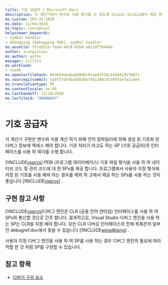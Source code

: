 ```yaml
---
title: 기호 공급자 | Microsoft Docs
description: 식 계산기에서 변수와 식을 평가할 수 있도록 Visual Studio에서 제공 하는 기호 공급자에 대해 알아봅니다.
ms.custom: SEO-VS-2020
ms.date: 11/04/2016
ms.topic: conceptual
helpviewer_keywords:
- symbol handler
- debugging [Debugging SDK], symbol handler
ms.assetid: 5fce651b-fead-4418-81b0-a011df7644ab
author: acangialosi
ms.author: anthc
manager: jillfra
ms.workload:
- vssdk
ms.openlocfilehash: 043014ebababd990c9cae03f28cb1b642d576071
ms.sourcegitcommit: d10f37dfdba5d826e7451260c8370fd1efa2c4e4
ms.translationtype: MT
ms.contentlocale: ko-KR
ms.lasthandoff: 12/10/2020
ms.locfileid: "96996047"
---
```

# <a name="symbol-provider"></a>기호 공급자
식 계산기 구현은 변수와 식을 계산 하기 위해 언어 컴파일러에 의해 생성 된 기호화 된 디버그 정보에 액세스 해야 합니다. 기호 처리기 라고도 하는 SP (기호 공급자)의 인터페이스를 사용 하 여이를 수행 합니다.

 [!INCLUDE[vsprvs](../../code-quality/includes/vsprvs_md.md)] PDB (프로그램 데이터베이스) 기호 파일 형식을 사용 하 여 네이티브 코드 및 관리 코드에 대 한 SPs를 제공 합니다. 프로그램에서 사용자 지정 형식에 저장 된 기호를 사용 해야 하는 경우를 제외 하 고에서 제공 하는 SPs를 사용 하는 것이 좋습니다 [!INCLUDE[vsprvs](../../code-quality/includes/vsprvs_md.md)] .

## <a name="implementation-notes"></a>구현 참고 사항
 [!INCLUDE[vsprvs](../../code-quality/includes/vsprvs_md.md)]디버그 엔진은 CLR (공용 언어 런타임) 인터페이스를 사용 하 여 SPs와 통신할 것으로 간주 합니다. 결과적으로, Visual Studio 디버그 엔진을 사용 하는 SP는 CLR을 지원 해야 합니다. 모든 CLR 디버깅 인터페이스의 전체 목록은의 일부인 debugref.doc에서 찾을 수 있습니다 [!INCLUDE[winsdklong](../../deployment/includes/winsdklong_md.md)] .

 사용자 지정 디버그 엔진을 사용 하 여 SP를 사용 하는 경우 디버그 엔진의 필요에 따라 적합 한 것 처럼 SP를 구현할 수 있습니다.

## <a name="see-also"></a>참고 항목
- [디버거 구성 요소](../../extensibility/debugger/debugger-components.md)
